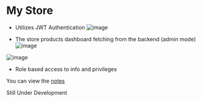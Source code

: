 # My Store

- Utilizes JWT Authentication
  ![image](https://github.com/manowari/Full-Stack-Convenient-Store-System-/assets/141199798/e61f688e-c60f-486e-b6a0-3ace29490aa2)

  


  

- The store products dashboard fetching from the backend (admin mode)
![image](https://github.com/manowari/Full-Stack-Convenient-Store-System-/assets/141199798/38ce8eda-dfa8-4905-9db3-523a79154a80)


![image](https://github.com/manowari/Full-Stack-Convenient-Store-System-/assets/141199798/f59298bf-0673-430b-92f0-444683755274)



  - Role based access to info and privileges 

You can view the [notes](Notes/objectives.md)

Still Under Development
 
